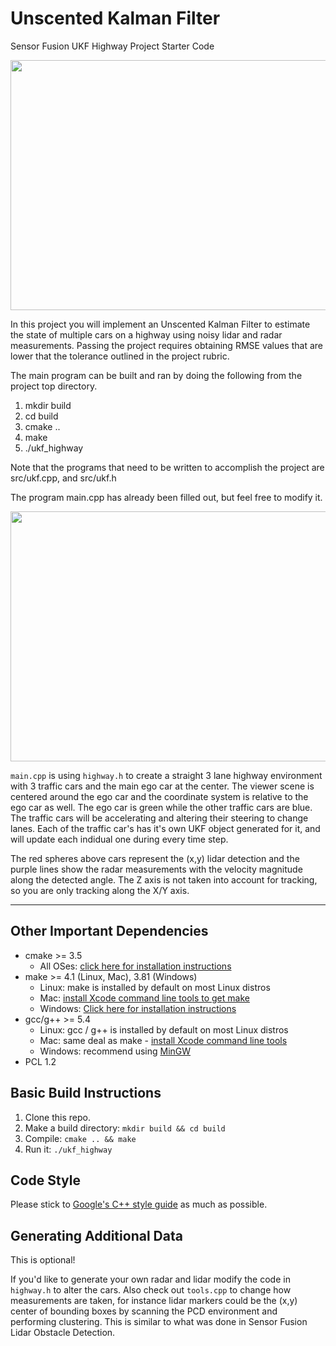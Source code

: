 # Unscented Kalman Filter
Sensor Fusion UKF Highway Project Starter Code

<img src="media/ukf_highway_tracked.gif" width="700" height="400" />

In this project you will implement an Unscented Kalman Filter to estimate the state of multiple cars on a highway using noisy lidar and radar measurements. Passing the project requires obtaining RMSE values that are lower that the tolerance outlined in the project rubric. 

The main program can be built and ran by doing the following from the project top directory.

1. mkdir build
2. cd build
3. cmake ..
4. make
5. ./ukf_highway

Note that the programs that need to be written to accomplish the project are src/ukf.cpp, and src/ukf.h

The program main.cpp has already been filled out, but feel free to modify it.

<img src="media/ukf_highway.png" width="700" height="400" />

`main.cpp` is using `highway.h` to create a straight 3 lane highway environment with 3 traffic cars and the main ego car at the center. 
The viewer scene is centered around the ego car and the coordinate system is relative to the ego car as well. The ego car is green while the 
other traffic cars are blue. The traffic cars will be accelerating and altering their steering to change lanes. Each of the traffic car's has
it's own UKF object generated for it, and will update each indidual one during every time step. 

The red spheres above cars represent the (x,y) lidar detection and the purple lines show the radar measurements with the velocity magnitude along the detected angle. The Z axis is not taken into account for tracking, so you are only tracking along the X/Y axis.

---

## Other Important Dependencies
* cmake >= 3.5
  * All OSes: [click here for installation instructions](https://cmake.org/install/)
* make >= 4.1 (Linux, Mac), 3.81 (Windows)
  * Linux: make is installed by default on most Linux distros
  * Mac: [install Xcode command line tools to get make](https://developer.apple.com/xcode/features/)
  * Windows: [Click here for installation instructions](http://gnuwin32.sourceforge.net/packages/make.htm)
* gcc/g++ >= 5.4
  * Linux: gcc / g++ is installed by default on most Linux distros
  * Mac: same deal as make - [install Xcode command line tools](https://developer.apple.com/xcode/features/)
  * Windows: recommend using [MinGW](http://www.mingw.org/)
 * PCL 1.2

## Basic Build Instructions

1. Clone this repo.
2. Make a build directory: `mkdir build && cd build`
3. Compile: `cmake .. && make`
4. Run it: `./ukf_highway`

## Code Style

Please stick to [Google's C++ style guide](https://google.github.io/styleguide/cppguide.html) as much as possible.

## Generating Additional Data

This is optional!

If you'd like to generate your own radar and lidar modify the code in `highway.h` to alter the cars. Also check out `tools.cpp` to
change how measurements are taken, for instance lidar markers could be the (x,y) center of bounding boxes by scanning the PCD environment
and performing clustering. This is similar to what was done in Sensor Fusion Lidar Obstacle Detection.
